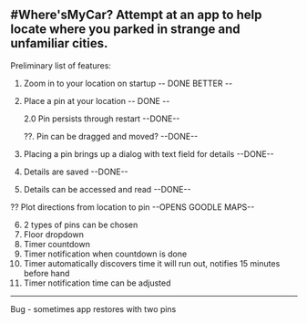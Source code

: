 #Where'sMyCar?
Attempt at an app to help locate where you parked in strange and unfamiliar cities.
--------------------------------------------------------------------------------------------------------------------

Preliminary list of features:

1. Zoom in to your location on startup -- DONE BETTER --
2. Place a pin at your location -- DONE --
	
	2.0 Pin persists through restart --DONE--

	??. Pin can be dragged and moved? --DONE--

3. Placing a pin brings up a dialog with text field for details --DONE--
4. Details are saved --DONE--
5. Details can be accessed and read --DONE--

?? Plot directions from location to pin --OPENS GOODLE MAPS--

6. 2 types of pins can be chosen
7. Floor dropdown
8. Timer countdown
9. Timer notification when countdown is done
10. Timer automatically discovers time it will run out, notifies 15 minutes before hand
11. Timer notification time can be adjusted









-------------------------------------------------------------------------
Bug - sometimes app restores with two pins
